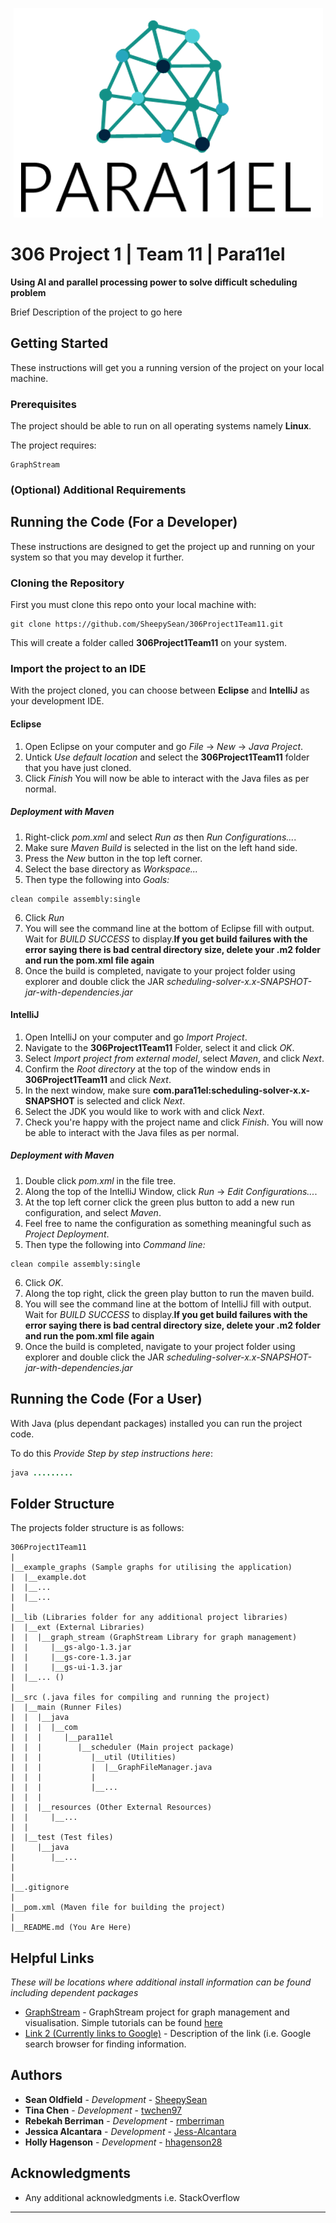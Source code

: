 <p align="center"> 
<img src="https://github.com/SheepySean/306Project1Team11/blob/master/img.png">
</p>

# 306 Project 1		|		Team 11		|		Para11el


**Using AI and parallel processing power to solve difficult scheduling problem**

Brief Description of the project to go here

## Getting Started

These instructions will get you a running version of the project on your local machine.

### Prerequisites

The project should be able to run on all operating systems namely **Linux**.

The project requires:
```
GraphStream
```

### (Optional) Additional Requirements


## Running the Code (For a Developer)

These instructions are designed to get the project up and running on your system so that you may develop it further.

### Cloning the Repository

First you must clone this repo onto your local machine with:
```git
git clone https://github.com/SheepySean/306Project1Team11.git
```
This will create a folder called **306Project1Team11** on your system.

### Import the project to an IDE

With the project cloned, you can choose between **Eclipse** and **IntelliJ** as your development IDE.

#### Eclipse
1. Open Eclipse on your computer and go *File* -> *New* -> *Java Project*.
2. Untick *Use default location* and select the **306Project1Team11** folder that you have just cloned.
3. Click *Finish*
You will now be able to interact with the Java files as per normal.

##### Deployment with Maven
1. Right-click *pom.xml* and select *Run as* then *Run Configurations...*.
2. Make sure *Maven Build* is selected in the list on the left hand side.
3. Press the *New* button in the top left corner.
4. Select the base directory as *Workspace...*
5. Then type the following into *Goals:*
```maven
clean compile assembly:single
```
6. Click *Run*
7. You will see the command line at the bottom of Eclipse fill with output. Wait for *BUILD SUCCESS* to display.**If you get build failures with the error saying there is bad central directory size, delete your .m2 folder and run the pom.xml file again**
8. Once the build is completed, navigate to your project folder using explorer and double click the JAR *scheduling-solver-x.x-SNAPSHOT-jar-with-dependencies.jar*

#### IntelliJ
1. Open IntelliJ on your computer and go *Import Project*.
2. Navigate to the **306Project1Team11** Folder, select it and click *OK*.
3. Select *Import project from external model*, select *Maven*, and click *Next*.
4. Confirm the *Root directory* at the top of the window ends in **306Project1Team11** and click *Next*.
5. In the next window, make sure **com.para11el:scheduling-solver-x.x-SNAPSHOT** is selected and click *Next*.
6. Select the JDK you would like to work with and click *Next*.
7. Check you're happy with the project name and click *Finish*.
You will now be able to interact with the Java files as per normal.

##### Deployment with Maven
1. Double click *pom.xml* in the file tree.
2. Along the top of the IntelliJ Window, click *Run* -> *Edit Configurations...*.
3. At the top left corner click the green plus button to add a new run configuration, and select *Maven*.
4. Feel free to name the configuration as something meaningful such as *Project Deployment*.
5. Then type the following into *Command line:*
```maven
clean compile assembly:single
```
6. Click *OK*.
7. Along the top right, click the green play button to run the maven build.
8. You will see the command line at the bottom of IntelliJ fill with output. Wait for *BUILD SUCCESS* to display.**If you get build failures with the error saying there is bad central directory size, delete your .m2 folder and run the pom.xml file again**
9. Once the build is completed, navigate to your project folder using explorer and double click the JAR *scheduling-solver-x.x-SNAPSHOT-jar-with-dependencies.jar*

## Running the Code (For a User)

With Java (plus dependant packages) installed you can run the project code. 

To do this *Provide Step by step instructions here*:
```java
java .........
```

## Folder Structure

The projects folder structure is as follows:

```
306Project1Team11
|
|__example_graphs (Sample graphs for utilising the application)
|  |__example.dot
|  |__...
|  |__...
|  
|__lib (Libraries folder for any additional project libraries)
|  |__ext (External Libraries)
|  |  |__graph_stream (GraphStream Library for graph management)
|  |     |__gs-algo-1.3.jar
|  |     |__gs-core-1.3.jar
|  |     |__gs-ui-1.3.jar
|  |__... ()
|
|__src (.java files for compiling and running the project)
|  |__main (Runner Files)
|  |  |__java
|  |  |  |__com
|  |  |     |__para11el
|  |  |        |__scheduler (Main project package)
|  |  |           |__util (Utilities)
|  |  |           |  |__GraphFileManager.java
|  |  |           |
|  |  |           |__...
|  |  |
|  |  |__resources (Other External Resources)
|  |     |__...
|  |
|  |__test (Test files)
|     |__java
|        |__...
|
|
|__.gitignore
|
|__pom.xml (Maven file for building the project)
|
|__README.md (You Are Here)
```

## Helpful Links

*These will be locations where additional install information can be found including dependent packages*

*  [GraphStream](http://graphstream-project.org/) - GraphStream project for graph management and visualisation. Simple tutorials can be found [here](http://graphstream-project.org/doc/Tutorials/)
*  [Link 2 (Currently links to Google)](https://www.google.com/) - Description of the link (i.e. Google search browser for finding information.


## Authors

* **Sean Oldfield** - *Development* - [SheepySean](https://github.com/SheepySean)
* **Tina Chen** - *Development* - [twchen97](https://github.com/twchen97)
* **Rebekah Berriman** - *Development* - [rmberriman](https://github.com/rmberriman)
* **Jessica Alcantara** - *Development* - [Jess-Alcantara](https://github.com/Jess-Alcantara)
* **Holly Hagenson** - *Development* - [hhagenson28](https://github.com/hhagenson28)

## Acknowledgments

* Any additional acknowledgments i.e. StackOverflow

---